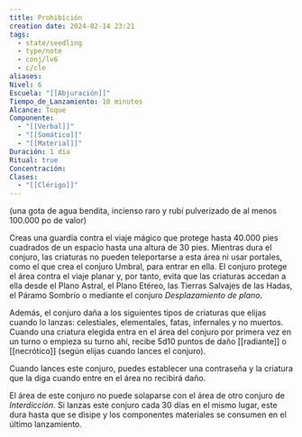 ```yaml
---
title: Prohibición
creation date: 2024-02-14 23:21
tags:
  - state/seedling
  - type/note
  - conj/lv6
  - c/cle
aliases: 
Nivel: 6
Escuela: "[[Abjuración]]"
Tiempo_de_Lanzamiento: 10 minutos
Alcance: Toque
Componente:
  - "[[Verbal]]"
  - "[[Somático]]"
  - "[[Material]]"
Duración: 1 día
Ritual: true
Concentración: 
Clases:
  - "[[Clérigo]]"
---
```

(una gota de agua bendita, incienso raro y rubí pulverizado de al menos 100.000 po de valor)

Creas una guardia contra el viaje mágico que protege hasta 40.000 pies cuadrados de un espacio hasta una altura de 30 pies. Mientras dura el conjuro, las criaturas no pueden teleportarse a esta área ni usar portales, como el que crea el conjuro Umbral, para entrar en ella. El conjuro protege el área contra el viaje planar y, por tanto, evita que las criaturas accedan a ella desde el Plano Astral, el Plano Etéreo, las Tierras Salvajes de las Hadas, el Páramo Sombrío o mediante el conjuro _Desplazamiento de plano_.

Además, el conjuro daña a los siguientes tipos de criaturas que elijas cuando lo lanzas: celestiales, elementales, fatas, infernales y no muertos. Cuando una criatura elegida entra en el área del conjuro por primera vez en un turno o empieza su turno ahí, recibe 5d10 puntos de daño [[radiante]] o [[necrótico]] (según elijas cuando lances el conjuro).

Cuando lances este conjuro, puedes establecer una contraseña y la criatura que la diga cuando entre en el área no recibirá daño.

El área de este conjuro no puede solaparse con el área de otro conjuro de _Interdicción_. Si lanzas este conjuro cada 30 días en el mismo lugar, este dura hasta que se disipe y los componentes materiales se consumen en el último lanzamiento.

